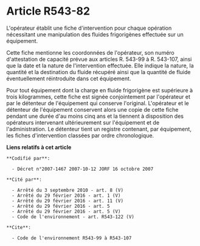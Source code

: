 # Article R543-82

L'opérateur établit une fiche d'intervention pour chaque opération nécessitant une manipulation des fluides frigorigènes
effectuée sur un équipement.

Cette fiche mentionne les coordonnées de l'opérateur, son numéro d'attestation de capacité prévue aux articles R. 543-99 à R.
543-107, ainsi que la date et la nature de l'intervention effectuée. Elle indique la nature, la quantité et la destination du
fluide récupéré ainsi que la quantité de fluide éventuellement réintroduite dans cet équipement.

Pour tout équipement dont la charge en fluide frigorigène est supérieure à trois kilogrammes, cette fiche est signée
conjointement par l'opérateur et par le détenteur de l'équipement qui conserve l'original. L'opérateur et le détenteur de
l'équipement conservent alors une copie de cette fiche pendant une durée d'au moins cinq ans et la tiennent à disposition des
opérateurs intervenant ultérieurement sur l'équipement et de l'administration. Le détenteur tient un registre contenant, par
équipement, les fiches d'intervention classées par ordre chronologique.

**Liens relatifs à cet article**

	**Codifié par**:

	  - Décret n°2007-1467 2007-10-12 JORF 16 octobre 2007

	**Cité par**:

	  - Arrêté du 3 septembre 2010 - art. 8 (V)
	  - Arrêté du 29 février 2016 - art. 1 (V)
	  - Arrêté du 29 février 2016 - art. 11 (V)
	  - Arrêté du 29 février 2016 - art. 5
	  - Arrêté du 29 février 2016 - art. 5 (V)
	  - Code de l'environnement - art. R543-122 (V)

	**Cite**:

	  - Code de l'environnement R543-99 à R543-107
